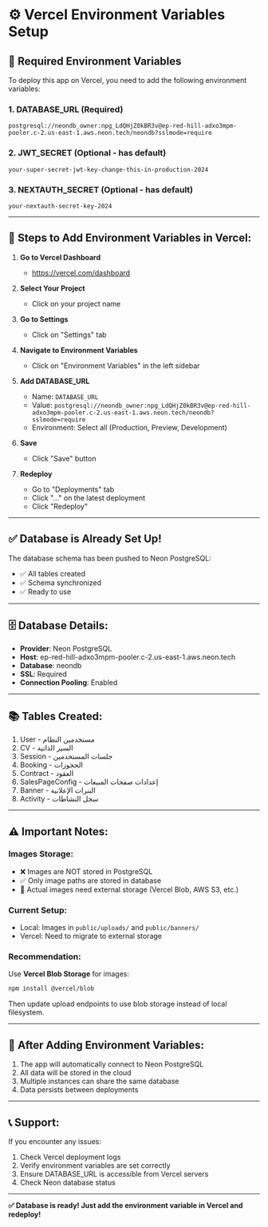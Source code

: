 # ⚙️ Vercel Environment Variables Setup

## 🔑 Required Environment Variables

To deploy this app on Vercel, you need to add the following environment variables:

### 1. DATABASE_URL (Required)

```
postgresql://neondb_owner:npg_LdQHjZ0kBR3v@ep-red-hill-adxo3mpm-pooler.c-2.us-east-1.aws.neon.tech/neondb?sslmode=require
```

### 2. JWT_SECRET (Optional - has default)

```
your-super-secret-jwt-key-change-this-in-production-2024
```

### 3. NEXTAUTH_SECRET (Optional - has default)

```
your-nextauth-secret-key-2024
```

---

## 📝 Steps to Add Environment Variables in Vercel:

1. **Go to Vercel Dashboard**
   - https://vercel.com/dashboard

2. **Select Your Project**
   - Click on your project name

3. **Go to Settings**
   - Click on "Settings" tab

4. **Navigate to Environment Variables**
   - Click on "Environment Variables" in the left sidebar

5. **Add DATABASE_URL**
   - Name: `DATABASE_URL`
   - Value: `postgresql://neondb_owner:npg_LdQHjZ0kBR3v@ep-red-hill-adxo3mpm-pooler.c-2.us-east-1.aws.neon.tech/neondb?sslmode=require`
   - Environment: Select all (Production, Preview, Development)

6. **Save**
   - Click "Save" button

7. **Redeploy**
   - Go to "Deployments" tab
   - Click "..." on the latest deployment
   - Click "Redeploy"

---

## ✅ Database is Already Set Up!

The database schema has been pushed to Neon PostgreSQL:
- ✅ All tables created
- ✅ Schema synchronized
- ✅ Ready to use

---

## 🗄️ Database Details:

- **Provider**: Neon PostgreSQL
- **Host**: ep-red-hill-adxo3mpm-pooler.c-2.us-east-1.aws.neon.tech
- **Database**: neondb
- **SSL**: Required
- **Connection Pooling**: Enabled

---

## 📚 Tables Created:

1. User - مستخدمين النظام
2. CV - السير الذاتية
3. Session - جلسات المستخدمين
4. Booking - الحجوزات
5. Contract - العقود
6. SalesPageConfig - إعدادات صفحات المبيعات
7. Banner - البنرات الإعلانية
8. Activity - سجل النشاطات

---

## ⚠️ Important Notes:

### Images Storage:
- ❌ Images are NOT stored in PostgreSQL
- ✅ Only image paths are stored in database
- 📁 Actual images need external storage (Vercel Blob, AWS S3, etc.)

### Current Setup:
- Local: Images in `public/uploads/` and `public/banners/`
- Vercel: Need to migrate to external storage

### Recommendation:
Use **Vercel Blob Storage** for images:
```bash
npm install @vercel/blob
```

Then update upload endpoints to use blob storage instead of local filesystem.

---

## 🚀 After Adding Environment Variables:

1. The app will automatically connect to Neon PostgreSQL
2. All data will be stored in the cloud
3. Multiple instances can share the same database
4. Data persists between deployments

---

## 📞 Support:

If you encounter any issues:
1. Check Vercel deployment logs
2. Verify environment variables are set correctly
3. Ensure DATABASE_URL is accessible from Vercel servers
4. Check Neon database status

---

**✅ Database is ready! Just add the environment variable in Vercel and redeploy!**

